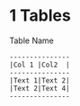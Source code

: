 # 1 Tables #

Table Name

    ---------------
    |Col 1 |Col2  |
    ---------------
    |Text 1|Text 2|
    |Text 2|Text 4|
    ---------------

